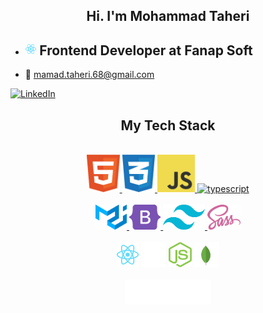 <div align="center">
    <h2>Hi. I'm Mohammad Taheri</h2> 
</div>

- ## <img margin="10px" height="20" src="./svgs/react.svg" alt="react"> Frontend Developer at Fanap Soft

- 📧 mamad.taheri.68@gmail.com


<a href="https://www.linkedin.com/in/mohammad-taheri1" target="_blank"><img src="https://img.shields.io/badge/LinkedIn-%230077B5.svg?&style=flat-square&logo=linkedin&logoColor=white" alt="LinkedIn"></a>
 

<div align="center">

## My Tech Stack

<br />
<a margin="10" href="https://github.com/MamadTaheri68" target="_blank">
<img margin="10px" height="60" src="./svgs/html.svg" alt="html">
</a>
<a margin="10" href="https://github.com/MamadTaheri68" target="_blank">
<img margin="10px" height="60" src="./svgs/css.svg" alt="css">
</a>
<a margin="10" href="https://github.com/MamadTaheri68" target="_blank">
<img margin="10px" height="60" src="./svgs/javascript.svg" alt="javascript">
</a>
</a>
<a margin="10" href="https://github.com/MamadTaheri68" target="_blank">
<img margin="10px" height="60" src="./images/Typescript.png" alt="typescript" />
</a>
<br />
<br />
<a margin="10" href="https://mui.com" target="_blank">
<img margin="10px" height="40" src="./svgs/materialui.svg" alt="material ui">
</a>
<a margin="10" href="https://github.com/MamadTaheri68" target="_blank">
<img margin="10px" height="40" src="./svgs/bootstrap.svg" alt="bootstrap">
</a>
<a margin="10" href="https://github.com/MamadTaheri68" target="_blank">
<img margin="10px" height="40" src="./svgs/tailwind.svg" alt="tailwind">
</a>
<a margin="10" href="https://sass-lang.com" target="_blank"><img margin="10px" height="40" src="./svgs/sass.svg" alt="sass"></a>
<br />
<br />
<a margin="10" href="https://reactjs.org" target="_blank"><img margin="10px" height="40" src="./svgs/react.svg" alt="react"></a>
<a margin="10" href="https://nextjs.org" target="_blank"><img margin="10px" height="40" src="./svgs/nextjs.svg" alt="next js"></a>
<a margin="10" href="https://nodejs.org" target="_blank"><img margin="10px" height="40" src="./svgs/nodejs.svg" alt="nodejs"></a>
<a margin="10" href="https://mongodb.com" target="_blank"><img margin="10px" height="40" src="./svgs/mongodb.svg" alt="mongodb"></a>
<br />
<br />
<a margin="10" href="https://expressjs.com" target="_blank"><img margin="10px" height="40" src="./svgs/express.svg" alt="express"></a>
</div>
